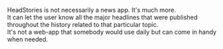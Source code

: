 HeadStories is not necessarily a news app. It's much more. \
It can let the user know all the major headlines that were published throughout the history related to that particular topic. \
It's not a web-app that somebody would use daily but can come in handy when needed. 
